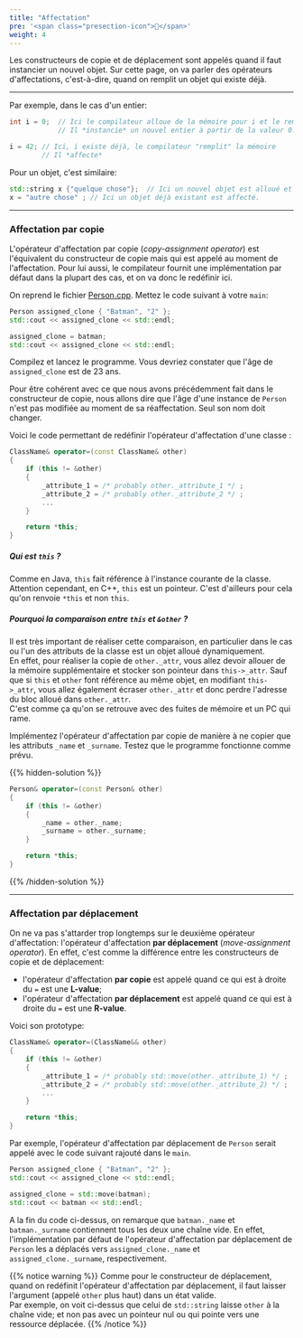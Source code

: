 ```yaml
---
title: "Affectation"
pre: '<span class="presection-icon">📝</span>'
weight: 4
---
```



Les constructeurs de copie et de déplacement sont appelés quand il faut instancier un nouvel objet.
Sur cette page, on va parler des opérateurs d'affectations, c'est-à-dire, quand on remplit un objet qui existe déjà.

---


Par exemple, dans le cas d'un entier:
```cpp
int i = 0;  // Ici le compilateur alloue de la mémoire pour i et le remplit avec la valeur 0.
            // Il *instancie* un nouvel entier à partir de la valeur 0.

i = 42; // Ici, i existe déjà, le compilateur "remplit" la mémoire
        // Il *affecte*
```
Pour un objet, c'est similaire:
```cpp
std::string x {"quelque chose"};  // Ici un nouvel objet est alloué et construit.
x = "autre chose" ; // Ici un objet déjà existant est affecté.
```


---

### Affectation par copie

L'opérateur d'affectation par copie (*copy-assignment operator*) est l'équivalent du constructeur de copie
mais qui est appelé au moment de l'affectation.
Pour lui aussi, le compilateur fournit une implémentation par défaut dans la plupart des cas, et on va donc le redéfinir ici.

On reprend le fichier [Person.cpp](../Person.cpp).
Mettez le code suivant à votre `main`:
```cpp
Person assigned_clone { "Batman", "2" };
std::cout << assigned_clone << std::endl;

assigned_clone = batman;
std::cout << assigned_clone << std::endl;
```
Compilez et lancez le programme. Vous devriez constater que l'âge de `assigned_clone` est de 23 ans.

Pour être cohérent avec ce que nous avons précédemment fait dans le constructeur de copie, nous allons dire que l'âge d'une instance de `Person` n'est pas modifiée au moment de sa réaffectation.  Seul son nom doit changer. 


Voici le code permettant de redéfinir l'opérateur d'affectation d'une classe :
```cpp
ClassName& operator=(const ClassName& other)
{
    if (this != &other)
    {
        _attribute_1 = /* probably other._attribute_1 */ ;
        _attribute_2 = /* probably other._attribute_2 */ ;
        ...
    }

    return *this;
}
```

##### Qui est `this` ?
Comme en Java, `this` fait référence à l'instance courante de la classe. Attention cependant, en C++, `this` est un pointeur. C'est d'ailleurs pour cela qu'on renvoie `*this` et non `this`.

##### Pourquoi la comparaison entre `this` et `&other` ?
Il est très important de réaliser cette comparaison, en particulier dans le cas ou l'un des attributs de la classe est un objet alloué dynamiquement.\
En effet, pour réaliser la copie de `other._attr`, vous allez devoir allouer de la mémoire supplémentaire et stocker son pointeur dans `this->_attr`. Sauf que si `this` et `other` font référence au même objet, en modifiant `this->_attr`, vous allez également écraser `other._attr` et donc perdre l'adresse du bloc alloué dans `other._attr`.\
C'est comme ça qu'on se retrouve avec des fuites de mémoire et un PC qui rame.

Implémentez l'opérateur d'affectation par copie de manière à ne copier que les attributs `_name` et `_surname`. Testez que le programme fonctionne comme prévu.

{{% hidden-solution %}}
```cpp
Person& operator=(const Person& other)
{
    if (this != &other)
    {
        _name = other._name;
        _surname = other._surname;
    }

    return *this;
}
```
{{% /hidden-solution %}}

---

### Affectation par déplacement

On ne va pas s'attarder trop longtemps sur le deuxième opérateur d'affectation: l'opérateur d'affectation **par déplacement** (*move-assignment operator*).
En effet, c'est comme la différence entre les constructeurs de copie et de déplacement:
- l'opérateur d'affectation **par copie** est appelé quand ce qui est à droite du `=` est une **L-value**;
- l'opérateur d'affectation **par déplacement** est appelé quand ce qui est à droite du `=` est une **R-value**.

Voici son prototype:

```cpp
ClassName& operator=(ClassName&& other)
{
    if (this != &other)
    {
        _attribute_1 = /* probably std::move(other._attribute_1) */ ;
        _attribute_2 = /* probably std::move(other._attribute_2) */ ;
        ...
    }

    return *this;
}
```

Par exemple, l'opérateur d'affectation par déplacement de `Person` serait appelé avec le code suivant rajouté dans le `main`.

```cpp
Person assigned_clone { "Batman", "2" };
std::cout << assigned_clone << std::endl;

assigned_clone = std::move(batman);
std::cout << batman << std::endl;
```

A la fin du code ci-dessus, on remarque que `batman._name` et `batman._surname` contiennent tous les deux une chaîne vide.
En effet, l'implémentation par défaut de l'opérateur d'affectation par déplacement de `Person` les a déplacés vers `assigned_clone._name` et `assigned_clone._surname`, respectivement.

{{% notice warning %}}
Comme pour le constructeur de déplacement, quand on redéfinit l'opérateur d'affectation par déplacement, il faut laisser l'argument (appelé `other` plus haut) dans un état valide.\
Par exemple, on voit ci-dessus que celui de `std::string` laisse `other` à la chaîne vide; et non pas avec un pointeur nul ou qui pointe vers une ressource déplacée.
{{% /notice %}}